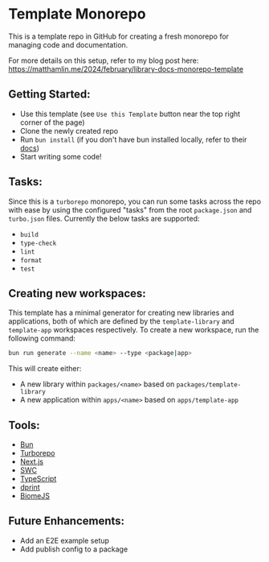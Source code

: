 # Template Monorepo

This is a template repo in GitHub for creating a fresh monorepo for managing code and documentation.

For more details on this setup, refer to my blog post here: https://matthamlin.me/2024/february/library-docs-monorepo-template

## Getting Started:

- Use this template (see `Use this Template` button near the top right corner of the page)
- Clone the newly created repo
- Run `bun install` (if you don't have bun installed locally, refer to their [docs](https://bun.sh))
- Start writing some code!

## Tasks:

Since this is a `turborepo` monorepo, you can run some tasks across the repo with ease by using the configured "tasks" from the root `package.json` and `turbo.json` files. Currently the below tasks are supported:

- `build`
- `type-check`
- `lint`
- `format`
- `test`

## Creating new workspaces:

This template has a minimal generator for creating new libraries and applications, both of which are defined by the `template-library` and `template-app` workspaces respectively. To create a new workspace, run the following command:

```sh
bun run generate --name <name> --type <package|app>
```

This will create either:

- A new library within `packages/<name>` based on `packages/template-library`
- A new application within `apps/<name>` based on `apps/template-app`

## Tools:

- [Bun](https://bun.sh)
- [Turborepo](https://turbo.dev/repo/docs)
- [Next.js](https://nextjs.org)
- [SWC](https://swc.rs/)
- [TypeScript](https://www.typescriptlang.org/docs/)
- [dprint](https://www.typescriptlang.org/docs/)
- [BiomeJS](https://biomejs.dev/)

## Future Enhancements:

- Add an E2E example setup
- Add publish config to a package
